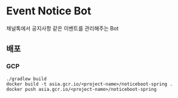 # Event Notice Bot
채널톡에서 공지사항 같은 이벤트를 관리해주는 Bot

## 배포

### GCP
```shell
./gradlew build
docker build -t asia.gcr.io/<project-name>/noticeboot-spring .
docker push asia.gcr.io/<project-name>/noticeboot-spring
```
